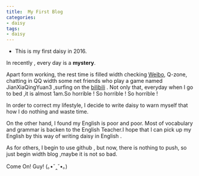 ```yaml
---
title:  My First Blog
categories: 
- daisy
tags: 
- daisy
---
```


* This is my first daisy in 2016.
<!--more--> 

In recently , every day is a **mystery**.  

Apart form working, the rest time is filled width checking  [Weibo](http://weibo.com/u/3130185225), Q-zone, chatting in QQ width some net friends who play a game named JianXiaQingYuan3 ,surfing on the [bilibili](http://www.bilibili.com) . Not only that, everyday when I go to bed ,it is almost 1am.So horrible ! So horrible ! So horrible !  

In order to correct my lifestyle, I decide to write daisy to warn myself that how I do nothing and waste time.  

On the other hand, I found my English is poor and poor. Most of vocabulary and grammar is backen to the English Teacher.I hope that I can pick up my English by this way of writing daisy in English .  

As for others, I begin to use github , but now, there is nothing to push, so just begin width blog ,maybe it is not so bad. 

Come On! Guy!
(｡•ˇ‸ˇ•｡) 

